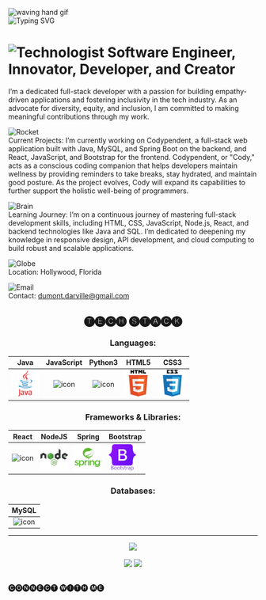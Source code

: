 <img src="https://user-images.githubusercontent.com/72663882/171687151-bb31c996-c9d2-49c8-b593-734946893b23.gif" alt="waving hand gif" aria-hidden="true" width="40" /><br /> <img src="https://readme-typing-svg.demolab.com?font=Fira+Code&weight=500&size=24&duration=3500&pause=F75C7E&background=FFFFFF00&multiline=true&random=false&width=435&height=100&lines=Hi+.+.+I'm+Desmond👽;Welcome+to+my+GitHub!✨" alt="Typing SVG" />

# <img src="https://raw.githubusercontent.com/Tarikul-Islam-Anik/Animated-Fluent-Emojis/master/Emojis/People/Technologist.png" alt="Technologist" width="30" height="30" /> Software Engineer, Innovator, Developer, and Creator
I’m a dedicated full-stack developer with a passion for building empathy-driven applications and fostering inclusivity in the tech industry. As an advocate for diversity, equity, and inclusion, I am committed to making meaningful contributions through my work.

<img src="https://raw.githubusercontent.com/Tarikul-Islam-Anik/Animated-Fluent-Emojis/master/Emojis/Travel%20and%20places/Rocket.png" alt="Rocket" width="30" height="30" /><br /> Current Projects: I’m currently working on Codypendent, a full-stack web application built with Java, MySQL, and Spring Boot on the backend, and React, JavaScript, and Bootstrap for the frontend. Codypendent, or "Cody," acts as a conscious coding companion that helps developers maintain wellness by providing reminders to take breaks, stay hydrated, and maintain good posture. As the project evolves, Cody will expand its capabilities to further support the holistic well-being of programmers.


<img src="https://github.com/Tarikul-Islam-Anik/Animated-Fluent-Emojis/blob/master/Emojis/Hand%20gestures/Brain.png" alt="Brain" width="30" height="30" /><br /> Learning Journey: I’m on a continuous journey of mastering full-stack development skills, including HTML, CSS, JavaScript, Node.js, React, and backend technologies like Java and SQL. I’m dedicated to deepening my knowledge in responsive design, API development, and cloud computing to build robust and scalable applications.

<img src="https://github.com/Tarikul-Islam-Anik/Animated-Fluent-Emojis/blob/master/Emojis/Travel%20and%20places/Globe%20Showing%20Americas.png" alt="Globe" width="30" height="30" /><br /> Location: Hollywood, Florida

<img src="https://github.com/Tarikul-Islam-Anik/Animated-Fluent-Emojis/blob/master/Emojis/Objects/E-Mail.png" alt="Email" width="30" height="30" /><br />Contact: dumont.darville@gmail.com

<h2 align="center" height="80" width="80">🅣🅔🅒🅗 🅢🅣🅐🅒🅚</h2>
<h3 align="center">Languages:</h3>
<table align="center">
  <thead>
    <tr>
      <th>Java</th>
      <th>JavaScript</th>
      <th>Python3</th>
      <th>HTML5</th>
      <th>CSS3</th>
    </tr>
  </thead>
  <tbody>
    <tr>
      <td>
        <img src="https://github.com/devicons/devicon/blob/master/icons/java/java-original-wordmark.svg" width="55" height="55" style="max-width: 100%;">
      </td>
      <td align="center">
        <img src="https://techstack-generator.vercel.app/js-icon.svg" alt="icon" margin-left="20" width="50" height="50" />
      </td>
      <td align="center">
        <img src="https://techstack-generator.vercel.app/python-icon.svg" alt="icon" width="50" height="50" />
      </td>
      <td>
        <img src="https://github.com/devicons/devicon/blob/master/icons/html5/html5-original-wordmark.svg" width="55" height="55" style="max-width: 100%;">
      </td>
      <td>
        <img src="https://github.com/devicons/devicon/blob/master/icons/css3/css3-original-wordmark.svg" width="55" height="55" style="max-width: 100%;">
      </td>
    </tr>
  </tbody>
</table>

<h3 align="center">Frameworks & Libraries:</h3>
<table align="center">
  <thead>
    <tr>
      <th>React</th>
      <th>NodeJS</th>
      <th>Spring</th>
      <th>Bootstrap</th>
   </tr>
  </thead>
  <tbody>
    <tr>
      <td>
        <img src="https://techstack-generator.vercel.app/react-icon.svg" alt="icon" width="40" height="40" />
      </td>
      <td>
        <img src="https://github.com/devicons/devicon/blob/master/icons/nodejs/nodejs-original-wordmark.svg" width="55" height="55" style="max-width: 100%;">
      </td>
      <td>
        <img src="https://github.com/devicons/devicon/blob/master/icons/spring/spring-original-wordmark.svg" width="55" height="55" style="max-width: 100%;">
      </td>
      <td>
        <img src="https://github.com/devicons/devicon/blob/master/icons/bootstrap/bootstrap-original-wordmark.svg" width="55" height="55" style="max-width: 100%;">
      </td>
    </tr>
  </tbody>
</table>

<h3 align="center">Databases:</h3>
<table align="center">
  <thead>
    <tr>
      <th>MySQL</th>
    </tr>
  </thead>
  <body>
    <tr>
      <td align="center">
        <img src="https://techstack-generator.vercel.app/mysql-icon.svg" alt="icon" width="40" height="40" />
      </td>
    </tr>
  </body>
</table>

<hr/>

<p align="center">
<img src="https://github-readme-stats.vercel.app/api/top-langs/?username=dez-the-developer&theme=gotham&layout=compact"width="40%"/> 
</p>

<p align="center">
<a href="https://github.com/dez-the-developer?tab=repositories"><img src="https://github-readme-stats-one-bice.vercel.app/api?username=dez-the-developer&theme=gotham&show_icons=true&count_private=true&hide_border=false&role=OWNER,ORGANIZATION_MEMBER,COLLABORATOR"  width="48%" github-readme-stats"/></a>
<a href="https://github.com/dez-the-develoepr?tab=stars"><img src="https://github-readme-streak-stats.herokuapp.com?user=dez-the-developer&theme=gotham&hide_border=false&date_format=M%20j%5B%2C%20Y%5D"  width="48%" github-readme-streak-stats"/></a>
</p>

## <h3 align="center">
  🅒🅞🅝🅝🅔🅒🅣 🅦🅘🅣🅗 🅜🅔
   </h3>
<a href="https://www.linkedin.com/in/desmonddarville" target="_blank"><img alt="" src="https://img.shields.io/badge/LinkedIn-000?logo=linkedin&logoColor=0A66C2&style=for-the-badge" style="vertical-align:center" /></a>
<a href="https://www.instagram.com/dezthedeveloper?igsh=eHRlNHM0a204ZmFo&utm_source=qr" target="_blank"><img alt="" src="https://img.shields.io/badge/Instagram-000?style=for-the-badge&logo=Instagram&logoColor=E4405F" style="vertical-align:center" /></a>

